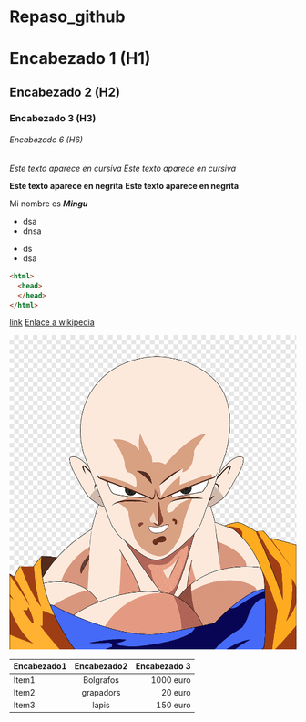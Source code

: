 # Repaso_github
# Encabezado 1 (H1)
## Encabezado 2 (H2)
### Encabezado 3 (H3)
###### Encabezado 6 (H6)

*Este texto aparece en cursiva*
_Este texto aparece en cursiva_

**Este texto aparece en negrita**
__Este texto aparece en negrita__

Mi nombre es ***Mingu***

* dsa
* dnsa

- ds
- dsa

````html
<html>
  <head>
  </head>
</html>
````


[link](URL "texto alternativo")
[Enlace a wikipedia](https://es.wikipedia.org "Enlace a wikipedia")

![goku bald](png-transparent-goku-bald.png)

| Encabezado1 | Encabezado2 | Encabezado 3|
|---------- |:------------:|--------:|
| Item1 | Bolgrafos | 1000 euro|
| Item2 | grapadors | 20 euro |
| Item3 | lapis | 150 euro|
